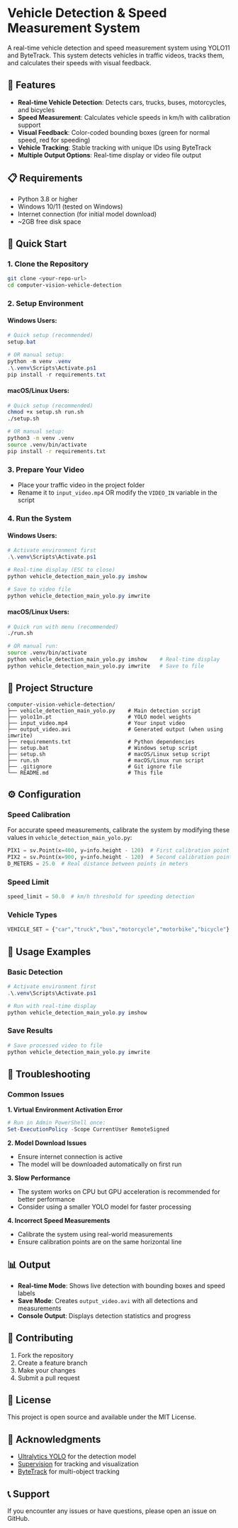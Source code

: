 # Vehicle Detection & Speed Measurement System

A real-time vehicle detection and speed measurement system using YOLO11 and ByteTrack. This system detects vehicles in traffic videos, tracks them, and calculates their speeds with visual feedback.

## 🚗 Features

- **Real-time Vehicle Detection**: Detects cars, trucks, buses, motorcycles, and bicycles
- **Speed Measurement**: Calculates vehicle speeds in km/h with calibration support
- **Visual Feedback**: Color-coded bounding boxes (green for normal speed, red for speeding)
- **Vehicle Tracking**: Stable tracking with unique IDs using ByteTrack
- **Multiple Output Options**: Real-time display or video file output

## 📋 Requirements

- Python 3.8 or higher
- Windows 10/11 (tested on Windows)
- Internet connection (for initial model download)
- ~2GB free disk space

## 🚀 Quick Start

### 1. Clone the Repository
```bash
git clone <your-repo-url>
cd computer-vision-vehicle-detection
```

### 2. Setup Environment

#### Windows Users:
```powershell
# Quick setup (recommended)
setup.bat

# OR manual setup:
python -m venv .venv
.\.venv\Scripts\Activate.ps1
pip install -r requirements.txt
```

#### macOS/Linux Users:
```bash
# Quick setup (recommended)
chmod +x setup.sh run.sh
./setup.sh

# OR manual setup:
python3 -m venv .venv
source .venv/bin/activate
pip install -r requirements.txt
```

### 3. Prepare Your Video
- Place your traffic video in the project folder
- Rename it to `input_video.mp4` OR modify the `VIDEO_IN` variable in the script

### 4. Run the System

#### Windows Users:
```powershell
# Activate environment first
.\.venv\Scripts\Activate.ps1

# Real-time display (ESC to close)
python vehicle_detection_main_yolo.py imshow

# Save to video file
python vehicle_detection_main_yolo.py imwrite
```

#### macOS/Linux Users:
```bash
# Quick run with menu (recommended)
./run.sh

# OR manual run:
source .venv/bin/activate
python vehicle_detection_main_yolo.py imshow    # Real-time display
python vehicle_detection_main_yolo.py imwrite   # Save to file
```

## 📁 Project Structure

```
computer-vision-vehicle-detection/
├── vehicle_detection_main_yolo.py    # Main detection script
├── yolo11n.pt                        # YOLO model weights
├── input_video.mp4                   # Your input video
├── output_video.avi                  # Generated output (when using imwrite)
├── requirements.txt                  # Python dependencies
├── setup.bat                         # Windows setup script
├── setup.sh                          # macOS/Linux setup script
├── run.sh                            # macOS/Linux run script
├── .gitignore                        # Git ignore file
└── README.md                         # This file
```

## ⚙️ Configuration

### Speed Calibration
For accurate speed measurements, calibrate the system by modifying these values in `vehicle_detection_main_yolo.py`:

```python
PIX1 = sv.Point(x=400, y=info.height - 120)  # First calibration point
PIX2 = sv.Point(x=900, y=info.height - 120)  # Second calibration point  
D_METERS = 25.0  # Real distance between points in meters
```

### Speed Limit
```python
speed_limit = 50.0  # km/h threshold for speeding detection
```

### Vehicle Types
```python
VEHICLE_SET = {"car","truck","bus","motorcycle","motorbike","bicycle"}
```

## 🎯 Usage Examples

### Basic Detection
```powershell
# Activate environment first
.\.venv\Scripts\Activate.ps1

# Run with real-time display
python vehicle_detection_main_yolo.py imshow
```

### Save Results
```powershell
# Save processed video to file
python vehicle_detection_main_yolo.py imwrite
```

## 🔧 Troubleshooting

### Common Issues

**1. Virtual Environment Activation Error**
```powershell
# Run in Admin PowerShell once:
Set-ExecutionPolicy -Scope CurrentUser RemoteSigned
```

**2. Model Download Issues**
- Ensure internet connection is active
- The model will be downloaded automatically on first run

**3. Slow Performance**
- The system works on CPU but GPU acceleration is recommended for better performance
- Consider using a smaller YOLO model for faster processing

**4. Incorrect Speed Measurements**
- Calibrate the system using real-world measurements
- Ensure calibration points are on the same horizontal line

## 📊 Output

- **Real-time Mode**: Shows live detection with bounding boxes and speed labels
- **Save Mode**: Creates `output_video.avi` with all detections and measurements
- **Console Output**: Displays detection statistics and progress

## 🤝 Contributing

1. Fork the repository
2. Create a feature branch
3. Make your changes
4. Submit a pull request

## 📄 License

This project is open source and available under the MIT License.

## 🙏 Acknowledgments

- [Ultralytics YOLO](https://github.com/ultralytics/ultralytics) for the detection model
- [Supervision](https://github.com/roboflow/supervision) for tracking and visualization
- [ByteTrack](https://github.com/ifzhang/ByteTrack) for multi-object tracking

## 📞 Support

If you encounter any issues or have questions, please open an issue on GitHub.
